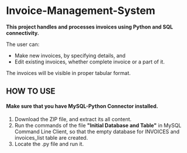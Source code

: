 # Invoice-Management-System
**This project handles and processes invoices using Python and SQL connectivity.**

The user can:<br>
- Make new invoices, by specifying details, and <br>
- Edit existing invoices, whether complete invoice or a part of it.

The invoices will be visible in proper tabular format.

## HOW TO USE
#### Make sure that you have MySQL-Python Connector installed.
1. Download the ZIP file, and extract its all content.
2. Run the commands of the file **"Initial Database and Table"** in MySQL Command Line Client, so that the empty database for INVOICES and invoices_list table are created.
3. Locate the .py file and run it.
